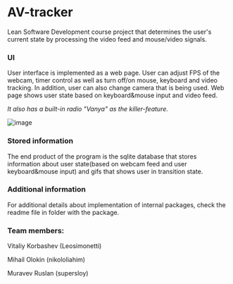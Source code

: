 # AV-tracker
Lean Software Development course project that determines the user's current state by processing the video feed and mouse/video signals. 

### UI

User interface is implemented as a web page. User can adjust FPS of the webcam, timer control as well as turn off/on mouse, keyboard and video tracking. In addition, user can also change camera that is being used. Web page shows user state based on keyboard&mouse input and video feed.

*It also has a built-in radio "Vanya" as the killer-feature.*

![image](https://user-images.githubusercontent.com/42554566/110354069-596aeb00-806a-11eb-8db4-6987656be0ea.png)


### Stored information

The end product of the program is the sqlite database that stores information about user state(based on webcam feed and user keyboard&mouse input) and gifs that shows user in transition state.

### Additional information

For additional details about implementation of internal packages, check the readme file in folder with the package.

### Team members:

Vitaliy Korbashev (Leosimonetti)

Mihail Olokin (nikololiahim)

Muravev Ruslan (supersloy)











